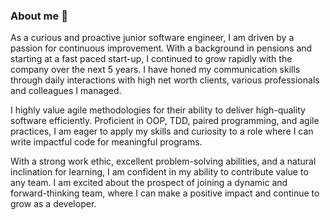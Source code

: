 ### About me 👋

As a curious and proactive junior software engineer, I am driven by a passion for continuous improvement. With a background in pensions and starting at a fast paced start-up, I continued to grow rapidly with the company over the next 5 years. I have honed my communication skills through daily interactions with high net worth clients, various professionals and colleagues I managed.

I highly value agile methodologies for their ability to deliver high-quality software efficiently. Proficient in OOP, TDD, paired programming, and agile practices, I am eager to apply my skills and curiosity to a role where I can write impactful code for meaningful programs.

With a strong work ethic, excellent problem-solving abilities, and a natural inclination for learning, I am confident in my ability to contribute value to any team. I am excited about the prospect of joining a dynamic and forward-thinking team, where I can make a positive impact and continue to grow as a developer.
<!--
**lizaebadi/lizaebadi** is a ✨ _special_ ✨ repository because its `README.md` (this file) appears on your GitHub profile.

Here are some ideas to get you started:

- 🔭 I’m currently working on ...
- 🌱 I’m currently learning ...
- 👯 I’m looking to collaborate on ...
- 🤔 I’m looking for help with ...
- 💬 Ask me about ...
- 📫 How to reach me: ...
- 😄 Pronouns: ...
- ⚡ Fun fact: ...
-->

